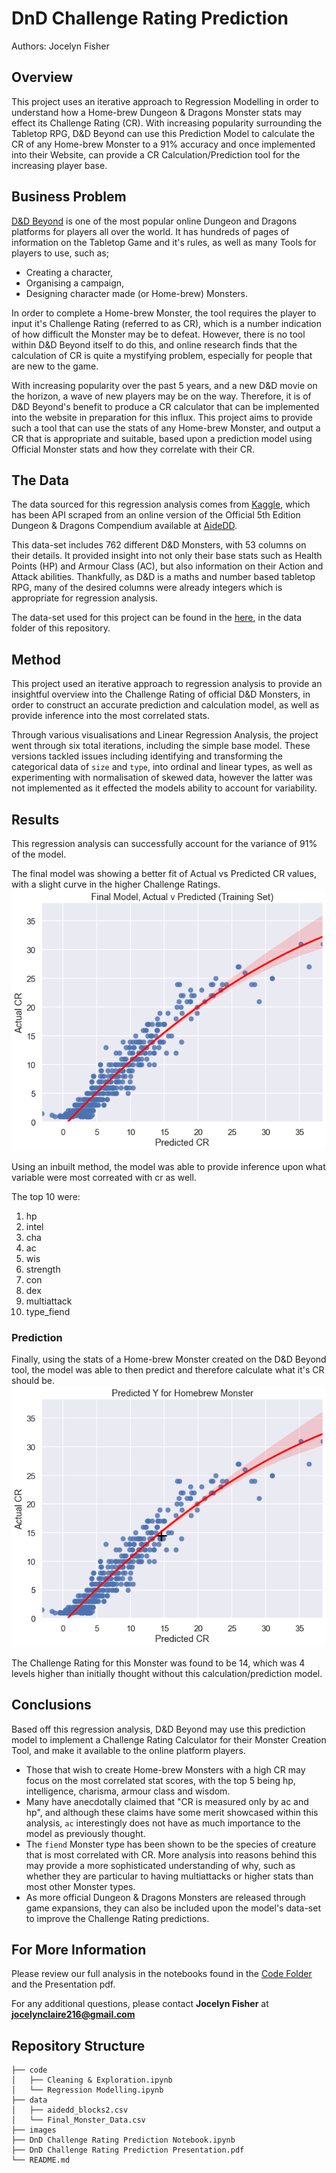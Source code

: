 # DnD Challenge Rating Prediction

Authors: Jocelyn Fisher

## Overview
This project uses an iterative approach to Regression Modelling in order to understand how a Home-brew Dungeon & Dragons Monster stats may effect its Challenge Rating (CR). With increasing popularity surrounding the Tabletop RPG, D&D Beyond can use this Prediction Model to calculate the CR of any Home-brew Monster to a 91% accuracy and once implemented into their Website, can provide a CR Calculation/Prediction tool for the increasing player base.

## Business Problem
[D&D Beyond](https://www.dndbeyond.com) is one of the most popular online Dungeon and Dragons platforms for players all over the world. It has hundreds of pages of information on the Tabletop Game and it's rules, as well as many Tools for players to use, such as;

- Creating a character,
- Organising a campaign,
- Designing character made (or Home-brew) Monsters.

In order to complete a Home-brew Monster, the tool requires the player to input it's Challenge Rating (referred to as CR), which is a number indication of how difficult the Monster may be to defeat. However, there is no tool within D&D Beyond itself to do this, and online research finds that the calculation of CR is quite a mystifying problem, especially for people that are new to the game.

With increasing popularity over the past 5 years, and a new D&D movie on the horizon, a wave of new players may be on the way. Therefore, it is of D&D Beyond's benefit to produce a CR calculator that can be implemented into the website in preparation for this influx. This project aims to provide such a tool that can use the stats of any Home-brew Monster, and output a CR that is appropriate and suitable, based upon a prediction model using Official Monster stats and how they correlate with their CR.

## The Data
The data sourced for this regression analysis comes from [Kaggle](https://www.kaggle.com/datasets/travistyler/dnd-5e-monster-manual-stats), which has been API scraped from an online version of the Official 5th Edition Dungeon & Dragons Compendium available at [AideDD](https://www.aidedd.org/dnd-filters/monsters.php).

This data-set includes 762 different D&D Monsters, with 53 columns on their details. It provided insight into not only their base stats such as Health Points (HP) and Armour Class (AC), but also information on their Action and Attack abilities. Thankfully, as D&D is a maths and number based tabletop RPG, many of the desired columns were already integers which is appropriate for regression analysis.

The data-set used for this project can be found in the [here](data/aidedd_blocks2.csv), in the data folder of this repository.

## Method
This project used an iterative approach to regression analysis to provide an insightful overview into the Challenge Rating of official D&D Monsters, in order to construct an accurate prediction and calculation model, as well as provide inference into the most correlated stats.

Through various visualisations and Linear Regression Analysis, the project went through six total iterations, including the simple base model. These versions tackled issues including identifying and transforming the categorical data of `size` and `type`, into ordinal and linear types, as well as experimenting with normalisation of skewed data, however the latter was not implemented as it effected the models ability to account for variability.

## Results
This regression analysis can successfully account for the variance of 91% of the model.

The final model was showing a better fit of Actual vs Predicted CR values, with a slight curve in the higher Challenge Ratings.
![Final_Model](images/Final_Model.png)

Using an inbuilt method, the model was able to provide inference upon what variable were most correated with cr as well.

The top 10 were:

1) hp
2) intel
3) cha
4) ac
5) wis
6) strength
7) con
8) dex
9) multiattack
10) type_fiend

### Prediction

Finally, using the stats of a Home-brew Monster created on the D&D Beyond tool, the model was able to then predict and therefore calculate what it's CR should be.
![CR_prediction](images/CR_prediction.png)

The Challenge Rating for this Monster was found to be 14, which was 4 levels higher than initially thought without this calculation/prediction model.

## Conclusions
Based off this regression analysis, D&D Beyond may use this prediction model to implement a Challenge Rating Calculator for their Monster Creation Tool, and make it available to the online platform players.  

- Those that wish to create Home-brew Monsters with a high CR may focus on the most correlated stat scores, with the top 5 being hp, intelligence, charisma, armour class and wisdom.  
- Many have anecdotally claimed that "CR is measured only by ac and hp", and although these claims have some merit showcased within this analysis, `ac` interestingly does not have as much importance to the model as previously thought.
- The `fiend` Monster type has been shown to be the species of creature that is most correlated with CR. More analysis into reasons behind this may provide a more sophisticated understanding of why, such as whether they are particular to having multiattacks or higher stats than most other Monster types.
- As more official Dungeon & Dragons Monsters are released through game expansions, they can also be included upon the model's data-set to improve the Challenge Rating predictions.

## For More Information
Please review our full analysis in the notebooks found in the [Code Folder](code/) and the Presentation pdf.

For any additional questions, please contact **Jocelyn Fisher** at **[jocelynclaire216@gmail.com](mailto:jocelynclaire216@gmail.com)**

## Repository Structure
```
├── code
│   ├── Cleaning & Exploration.ipynb
│   └── Regression Modelling.ipynb
├── data
│   ├── aidedd_blocks2.csv
│   └── Final_Monster_Data.csv
├── images
├── DnD Challenge Rating Prediction Notebook.ipynb
├── DnD Challenge Rating Prediction Presentation.pdf
└── README.md
```